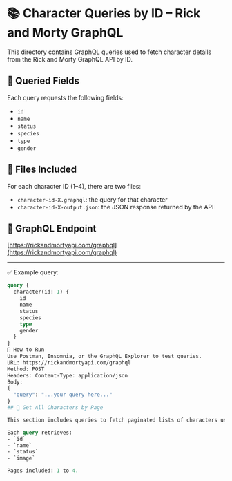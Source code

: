 # 📚 Character Queries by ID – Rick and Morty GraphQL

This directory contains GraphQL queries used to fetch character details from the Rick and Morty GraphQL API by ID.

## 📌 Queried Fields

Each query requests the following fields:
- `id`
- `name`
- `status`
- `species`
- `type`
- `gender`

## 📂 Files Included

For each character ID (1–4), there are two files:
- `character-id-X.graphql`: the query for that character
- `character-id-X-output.json`: the JSON response returned by the API

## 🔗 GraphQL Endpoint

[https://rickandmortyapi.com/graphql](https://rickandmortyapi.com/graphql)

---

✅ Example query:
```graphql
query {
  character(id: 1) {
    id
    name
    status
    species
    type
    gender
  }
}
🚀 How to Run
Use Postman, Insomnia, or the GraphQL Explorer to test queries.
URL: https://rickandmortyapi.com/graphql
Method: POST
Headers: Content-Type: application/json
Body:
{
  "query": "...your query here..."
}
## 🔢 Get All Characters by Page

This section includes queries to fetch paginated lists of characters using the `characters(page: Int)` field.

Each query retrieves:
- `id`
- `name`
- `status`
- `image`

Pages included: 1 to 4.
